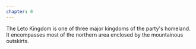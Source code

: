 ```yaml
---
chapter: 0
---
```

The Leto Kingdom is one of three major kingdoms of the party's homeland. It encompasses most of the northern area enclosed by the mountainous outskirts.